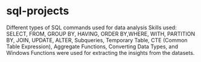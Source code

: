 # sql-projects
Different types of SQL commands used for data analysis
Skills used: SELECT, FROM, GROUP BY, HAVING, ORDER BY,WHERE, WITH, PARTITION BY, JOIN, UPDATE, ALTER, Subqueries, Temporary Table, CTE (Common Table Expression), Aggregate Functions, Converting Data Types,  and Windows Functions were used for extracting the insights from the datasets. 
